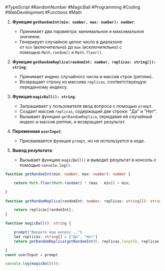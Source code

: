 #TypeScript #RandomNumber #MagicBall #Programming #Coding #WebDevelopment #Functions #Math
1. **Функция `getRandomInt(min: number, max: number): number`**:
    
    - Принимает два параметра: минимальное и максимальное значение.
    - Генерирует случайное целое число в диапазоне от `min` (включительно) до `max` (исключительно) с помощью `Math.random()` и `Math.floor()`.
2. **Функция `getRandomReplica(randomInt: number, replicas: string[]): string`**:
    
    - Принимает индекс случайного числа и массив строк (реплик).
    - Возвращает строку из массива `replicas`, соответствующую переданному индексу.
3. **Функция `magicBall(): string`**:
    
    - Запрашивает у пользователя ввод вопроса с помощью `prompt`.
    - Создает массив `replicas`, содержащий две строки: "Да" и "Нет".
    - Вызывает функцию `getRandomReplica`, передавая ей случайный индекс и массив реплик, и возвращает результат.
4. **Переменная `userInput`**:
    
    - Присваивается функция `prompt`, но не используется в коде.
5. **Вывод результата**:
    
    - Вызывает функцию `magicBall()` и выводит результат в консоль с помощью `console.log()`.

```ts
function getRandomInt(min: number, max: number): number {

    return Math.floor(Math.random() * (max - min)) + min;

}
  
function getRandomReplica(randomInt: number, replicas: string[]): string {

    return replicas[randomInt];
}

function magicBall(): string {

    prompt("Введите ваш вопрос...")
    let replicas: string[] = ["Да", "Нет"]
    return getRandomReplica(getRandomInt(0, replicas.length), replicas);

}
const userInput = prompt

console.log(magicBall());
```
 
